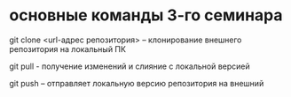 # основные команды 3-го семинара

git clone <url-адрес репозитория> – клонирование внешнего репозитория на  локальный ПК

git pull - получение изменений и слияние с локальной версией

git push – отправляет локальную версию репозитория на внешний


